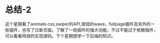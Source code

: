 # 总结-2
这个星期看了animate.css,swiper的API,按钮的wave，fullpage插件及另外的一些插件，也写了日新页面。了解了一些插件的强大功能，不过不能过于依赖插件，可以看看特效的实现源码。下个星期想学一下后端的知识。
